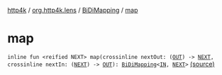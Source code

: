 [http4k](../../index.md) / [org.http4k.lens](../index.md) / [BiDiMapping](index.md) / [map](./map.md)

# map

`inline fun <reified NEXT> map(crossinline nextOut: (`[`OUT`](index.md#OUT)`) -> `[`NEXT`](map.md#NEXT)`, crossinline nextIn: (`[`NEXT`](map.md#NEXT)`) -> `[`OUT`](index.md#OUT)`): `[`BiDiMapping`](index.md)`<`[`IN`](index.md#IN)`, `[`NEXT`](map.md#NEXT)`>` [(source)](https://github.com/http4k/http4k/blob/master/http4k-core/src/main/kotlin/org/http4k/lens/BiDiMapping.kt#L36)